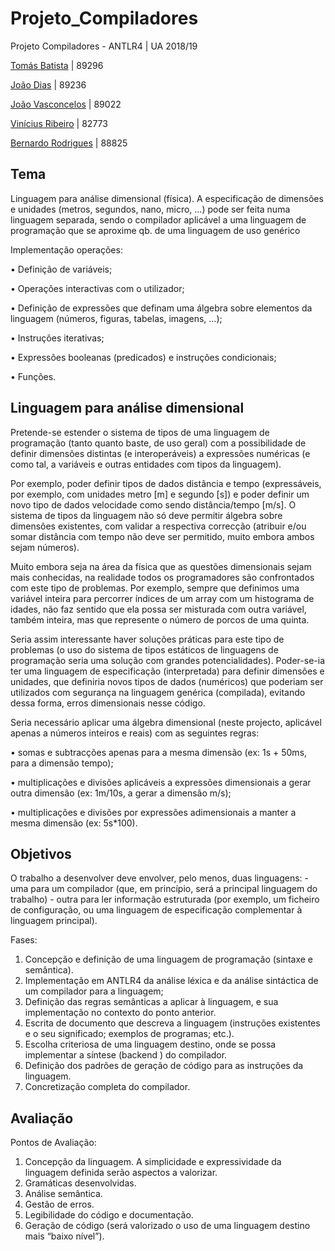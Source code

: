 # Projeto_Compiladores

Projeto Compiladores - ANTLR4 | UA 2018/19

[Tomás Batista](https://github.com/tomas99batista "Tomás Batista")		    | 89296

[João Dias](https://github.com/Diaj3 "João Dias")		        | 89236

[João Vasconcelos](https://github.com/joaopvasconcelos99 "João Vasconcelos") 	  | 89022

[Vinícius Ribeiro](https://github.com/viniciusbenite "Vinícius Ribeiro")  	  | 82773

[Bernardo Rodrigues](https://github.com/bernasrodrigues "Bernardo Rodrigues") 	| 88825


## Tema
Linguagem para análise dimensional (fı́sica). A especificação de dimensões e unidades (metros, segundos, nano, micro, ...) pode ser feita numa linguagem separada, sendo o compilador aplicável a uma linguagem de programação que se aproxime qb. de uma linguagem de uso genérico

Implementação operações:

• Definição de variáveis;

• Operações interactivas com o utilizador;

• Definição de expressões que definam uma álgebra sobre elementos da linguagem (números, figuras, tabelas, imagens, ...);

• Instruções iterativas;

• Expressões booleanas (predicados) e instruções condicionais;

• Funções.

## Linguagem para análise dimensional
Pretende-se estender o sistema de tipos de uma linguagem de programação (tanto quanto baste, de uso geral) com a possibilidade de definir dimensões distintas (e interoperáveis) a expressões numéricas (e como tal, a variáveis e outras entidades com tipos da linguagem).

Por exemplo, poder definir tipos de dados distância e tempo (expressáveis, por exemplo, com unidades metro [m] e segundo [s]) e poder definir um novo tipo de dados velocidade como sendo distância/tempo [m/s]. O sistema de tipos da linguagem não só deve permitir álgebra sobre dimensões existentes, com validar a respectiva correcção (atribuir e/ou somar distância com tempo não deve ser permitido, muito embora ambos sejam números).

Muito embora seja na área da fı́sica que as questões dimensionais sejam mais conhecidas, na realidade todos os programadores são confrontados com este tipo de problemas. Por exemplo, sempre que definimos uma variável inteira para percorrer ı́ndices de um array com um histograma de idades, não faz sentido que ela possa ser misturada com outra variável, também inteira, mas que represente o número de porcos de uma quinta.

Seria assim interessante haver soluções práticas para este tipo de problemas (o uso do sistema de tipos estáticos de linguagens de programação seria uma solução com grandes potencialidades).
Poder-se-ia ter uma linguagem de especificação (interpretada) para definir dimensões e unidades, que definiria novos tipos de dados (numéricos) que poderiam ser utilizados com segurança na linguagem genérica (compilada), evitando dessa forma, erros dimensionais nesse código.

Seria necessário aplicar uma álgebra dimensional (neste projecto, aplicável apenas a números inteiros e reais) com as seguintes regras:

• somas e subtracções apenas para a mesma dimensão (ex: 1s + 50ms, para a dimensão tempo);

• multiplicações e divisões aplicáveis a expressões dimensionais a gerar outra dimensão (ex: 1m/10s, a gerar a dimensão m/s);

• multiplicações e divisões por expressões adimensionais a manter a mesma dimensão (ex: 5s*100).


## Objetivos
O trabalho a desenvolver deve envolver, pelo menos, duas linguagens: 
    - uma para um compilador (que, em princı́pio, será a principal linguagem do trabalho)
    - outra para ler informação estruturada (por exemplo, um ficheiro de configuração, ou uma linguagem de especificação complementar à linguagem principal).

Fases:
1. Concepção e definição de uma linguagem de programação (sintaxe e semântica).
2. Implementação em ANTLR4 da análise léxica e da análise sintáctica de um compilador para a linguagem;
3. Definição das regras semânticas a aplicar à linguagem, e sua implementação no contexto do ponto anterior.
4. Escrita de documento que descreva a linguagem (instruções existentes e o seu significado; exemplos de programas; etc.).
5. Escolha criteriosa de uma linguagem destino, onde se possa implementar a sı́ntese (backend ) do compilador.
6. Definição dos padrões de geração de código para as instruções da linguagem.
7. Concretização completa do compilador.

## Avaliação
Pontos de Avaliação:
1. Concepção da linguagem. A simplicidade e expressividade da linguagem definida serão aspectos a valorizar.
2. Gramáticas desenvolvidas.
3. Análise semântica.
4. Gestão de erros.
5. Legibilidade do código e documentação.
6. Geração de código (será valorizado o uso de uma linguagem destino mais “baixo nı́vel”).
